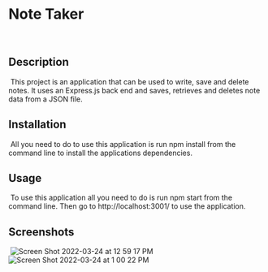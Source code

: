 # Note Taker
​
## Description 
​
This project is an application that can be used to write, save and delete notes. It uses an Express.js back end and saves, retrieves and deletes note data from a JSON file.
​

## Installation
​
All you need to do to use this application is run npm install from the command line to install the applications dependencies.
​
​
## Usage 
​
To use this application all you need to do is run npm start from the command line. Then go to http://localhost:3001/ to use the application.

## Screenshots 
​
![Screen Shot 2022-03-24 at 12 59 17 PM](https://user-images.githubusercontent.com/95373448/159991068-f324f94c-65a2-4361-a508-0b75594279e9.png)
![Screen Shot 2022-03-24 at 1 00 22 PM](https://user-images.githubusercontent.com/95373448/159991050-ce83ef53-ac0d-4673-ab31-69f3d3eaaeaa.png)
